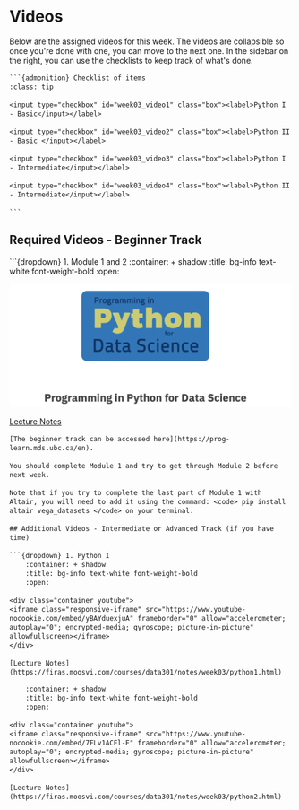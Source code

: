 # Videos

Below are the assigned videos for this week. 
The videos are collapsible so once you're done with one, you can move to the next one.
In the sidebar on the right, you can use the checklists to keep track of what's done.

````{margin}
​```{admonition} Checklist of items
:class: tip

<input type="checkbox" id="week03_video1" class="box"><label>Python I - Basic</input></label>

<input type="checkbox" id="week03_video2" class="box"><label>Python II - Basic </input></label>

<input type="checkbox" id="week03_video3" class="box"><label>Python I - Intermediate</input></label>

<input type="checkbox" id="week03_video4" class="box"><label>Python II - Intermediate</input></label>

```
````

## Required Videos - Beginner Track

​```{dropdown} 1. Module 1 and 2
    :container: + shadow
    :title: bg-info text-white font-weight-bold
    :open:

<img src="../../images/pythonMCL.png">

[Lecture Notes](https://prog-learn.mds.ubc.ca/en)

```
[The beginner track can be accessed here](https://prog-learn.mds.ubc.ca/en).

You should complete Module 1 and try to get through Module 2 before next week.

Note that if you try to complete the last part of Module 1 with Altair, you will need to add it using the command: <code> pip install altair vega_datasets </code> on your terminal.

## Additional Videos - Intermediate or Advanced Track (if you have time)

```{dropdown} 1. Python I
    :container: + shadow
    :title: bg-info text-white font-weight-bold
    :open:

<div class="container youtube">
<iframe class="responsive-iframe" src="https://www.youtube-nocookie.com/embed/yBAYduexjuA" frameborder="0" allow="accelerometer; autoplay="0"; encrypted-media; gyroscope; picture-in-picture" allowfullscreen></iframe>
</div>

[Lecture Notes](https://firas.moosvi.com/courses/data301/notes/week03/python1.html)
```

```{dropdown} 2. Python II
    :container: + shadow
    :title: bg-info text-white font-weight-bold
    :open:

<div class="container youtube">
<iframe class="responsive-iframe" src="https://www.youtube-nocookie.com/embed/7FLv1ACEl-E" frameborder="0" allow="accelerometer; autoplay="0"; encrypted-media; gyroscope; picture-in-picture" allowfullscreen></iframe>
</div>

[Lecture Notes](https://firas.moosvi.com/courses/data301/notes/week03/python2.html)
```